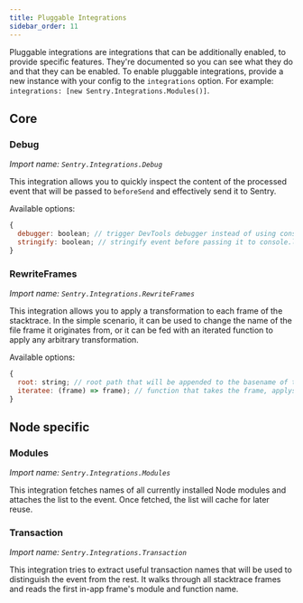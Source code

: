 ```yaml
---
title: Pluggable Integrations
sidebar_order: 11
---
```


Pluggable integrations are integrations that can be additionally enabled, to provide specific features. They're documented so you can see what they do and that they can be enabled. To enable pluggable integrations, provide a new instance with your config to the `integrations` option. For example: `integrations: [new Sentry.Integrations.Modules()]`.


## Core

### Debug

_Import name: `Sentry.Integrations.Debug`_

This integration allows you to quickly inspect the content of the processed event that will be passed to `beforeSend` and effectively send it to Sentry.

Available options:

```js
{
  debugger: boolean; // trigger DevTools debugger instead of using console.log
  stringify: boolean; // stringify event before passing it to console.log
}
```

### RewriteFrames

_Import name: `Sentry.Integrations.RewriteFrames`_

This integration allows you to apply a transformation to each frame of the stacktrace. In the simple scenario, it can be used to change the name of the file frame it originates from, or it can be fed with an iterated function to apply any arbitrary transformation.

Available options:

```js
{
  root: string; // root path that will be appended to the basename of the current frame's url
  iteratee: (frame) => frame); // function that takes the frame, applys any transformation on it and returns it back
}
```

## Node specific

### Modules

_Import name: `Sentry.Integrations.Modules`_

This integration fetches names of all currently installed Node modules and attaches the list to the event. Once fetched, the list will cache for later reuse.

### Transaction

_Import name: `Sentry.Integrations.Transaction`_

This integration tries to extract useful transaction names that will be used to distinguish the event from the rest. It walks through all stacktrace frames and reads the first in-app frame's module and function name.
